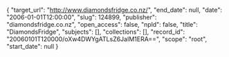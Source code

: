 {
  "target_url": "http://www.diamondsfridge.co.nz/", 
  "end_date": null, 
  "date": "2006-01-01T12:00:00", 
  "slug": 124899, 
  "publisher": "diamondsfridge.co.nz", 
  "open_access": false, 
  "npld": false, 
  "title": "DiamondsFridge", 
  "subjects": [], 
  "collections": [], 
  "record_id": "20060101T120000/oXw4DWYgATLsZ6JaIM1ERA==", 
  "scope": "root", 
  "start_date": null
}

